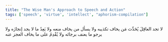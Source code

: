 ```yaml
---
title: "The Wise Man's Approach to Speech and Action"
tags: ['speech', 'virtue', 'intellect', "aphorism-compilation"]
---
```


 لا تجد العاقِلَ يُحَدِّث مَن يخاف تكذيبه ولا يسأل من يخاف منعه ولا يَعِدُ ما لا يجد إنجازَه ولا يرجو ما يعنف برجائه ولا يُقْدِمُ على ما يخاف العجز عنه
